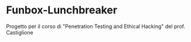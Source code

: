 # Funbox-Lunchbreaker
Progetto per il corso di "Penetration Testing and Ethical Hacking" del prof. Castiglione
